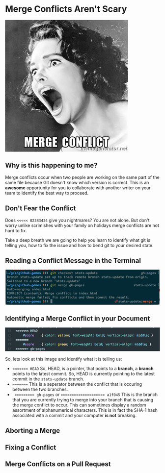 # Merge Conflicts Aren't Scary 
![scary](screaming-woman-merge-conflict.jpg)

## Why is this happening to me?

Merge conflicts occur when two people are working on the same part of the same file because Git doesn't know which version is correct. This is an **awesome** opportunity for you to collaborate with another writer on your team to identify the best way to proceed. 

## Don't Fear the Conflict
Does `<<<<< 02383434` give you nightmares? You are not alone. But don't worry unlike scrimishes with your family on holidays merge conflicts are not hard to fix.

Take a deep breath we are going to help you learn to identify what git is telling you, how to fix the issue and how to bend git to your desired state.

## Reading a Conflict Message in the Terminal
![img](cli-merge-conflict.png)

## Identifying a Merge Conflict in your Document
![img](atom-merge-conflict.png)

So, lets look at this image and identify what it is telling us:

- `<<<<<<< HEAD`
  So, HEAD, is a pointer, that points to a **branch**, a **branch** points to the latest commit. So, HEAD is currently pointing to the latest commit in the `stats-update` branch.
- `=======`
  This is a seperator between the conflict that is occuring between the two branches.
- ` >>>>>>>>> gh-pages` or `>>>>>>>>>>>>>>>>>>>> a1f045`
  This is the branch that you are currently trying to merge into your branch that is causing the merge conflict to occur. This can sometimes display a random assortment of alphanumerical characters. This is in fact the SHA-1 hash associated with a commit and your computer **is not** breaking. 

## Aborting a Merge


## Fixing a Conflict


## Merge Conflicts on a Pull Request
